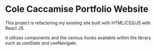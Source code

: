 # Cole Caccamise Portfolio Website

This project is refactoring my existing site built with HTML/CSS/JS with React JS.

It utilizes components and the various hooks available within the library such as useState and useNavigate.
